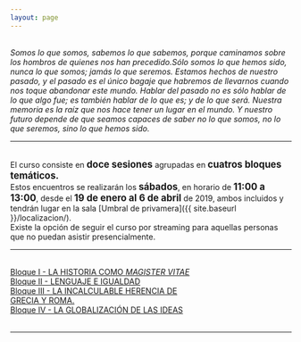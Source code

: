 ```yaml
---
layout: page
---
```

<br>
<i>Somos lo que somos, sabemos lo que sabemos, porque caminamos sobre los hombros de quienes nos han precedido.Sólo somos lo que hemos sido, nunca lo que somos; jamás lo que seremos. Estamos hechos de nuestro pasado, y el pasado es el único bagaje que habremos de llevarnos cuando nos toque abandonar este mundo. Hablar del pasado no es sólo hablar de lo que algo fue; es también hablar de lo que es; y de lo que será. Nuestra memoria es la raíz que nos hace tener un lugar en el mundo. Y nuestro futuro depende de que seamos capaces de saber no lo que somos, no lo que seremos, sino lo que hemos sido.</i>

<br>
<hr>
<br>
El curso consiste en <b><big>doce sesiones</big></b> agrupadas en <b><big>cuatros bloques temáticos.</big></b><br>
Estos encuentros se realizarán los <b><big>sábados</big></b>, en horario de <b><big>11:00 a 13:00</big></b>, desde el <b><big>19 de enero al 6 de abril</big></b> de 2019, ambos incluidos y tendrán lugar en la sala [Umbral de privamera]({{ site.baseurl }}/localizacion/).
<br>
Existe la opción de seguir el curso por streaming para aquellas personas que no puedan asistir presencialmente.
<br>
<hr>
<br>

<div id="centrarTexto" style="width:70%;">
<a href="{{ site.baseurl }}{% link programa/B-I.md %}">Bloque I - LA HISTORIA COMO <i>MAGISTER VITAE</i></a>
<br>
<a href="{{ site.baseurl }}{% link programa/B-II.md %}">Bloque II - LENGUAJE E IGUALDAD</a>
<br>
<a href="{{ site.baseurl }}{% link programa/B-III.md %}">Bloque III - LA INCALCULABLE HERENCIA DE GRECIA Y ROMA.</a>
<br>
<a href="{{ site.baseurl }}{% link programa/B-IV.md %}">Bloque IV - LA GLOBALIZACIÓN DE LAS IDEAS</a>
</div>

<br>
<hr>
